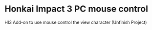 # Honkai Impact 3 PC mouse control
 HI3 Add-on to use mouse control the view character (Unfinish Project)
